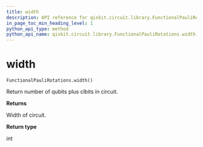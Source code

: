 ```yaml
---
title: width
description: API reference for qiskit.circuit.library.FunctionalPauliRotations.width
in_page_toc_min_heading_level: 1
python_api_type: method
python_api_name: qiskit.circuit.library.FunctionalPauliRotations.width
---
```


# width

<span id="qiskit.circuit.library.FunctionalPauliRotations.width" />

`FunctionalPauliRotations.width()`

Return number of qubits plus clbits in circuit.

**Returns**

Width of circuit.

**Return type**

int

